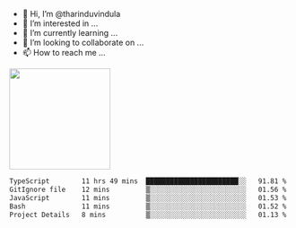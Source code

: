 - 👋 Hi, I’m @tharinduvindula
- 👀 I’m interested in ...
- 🌱 I’m currently learning ...
- 💞️ I’m looking to collaborate on ...
- 📫 How to reach me ...

<!---
tharinduvindula/tharinduvindula is a ✨ special ✨ repository because its `README.md` (this file) appears on your GitHub profile.
You can click the Preview link to take a look at your changes.
--->

<img height="180em" src="https://github-readme-stats.vercel.app/api?username=tharinduvindula&show_icons=true&hide_border=false&&count_private=true&include_all_commits=true" />


<!--START_SECTION:waka-->

```txt
TypeScript        11 hrs 49 mins  ███████████████████████░░   91.81 %
GitIgnore file    12 mins         ▒░░░░░░░░░░░░░░░░░░░░░░░░   01.56 %
JavaScript        11 mins         ▒░░░░░░░░░░░░░░░░░░░░░░░░   01.53 %
Bash              11 mins         ▒░░░░░░░░░░░░░░░░░░░░░░░░   01.52 %
Project Details   8 mins          ▒░░░░░░░░░░░░░░░░░░░░░░░░   01.13 %
```

<!--END_SECTION:waka-->
